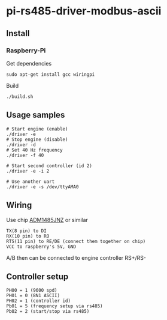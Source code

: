 # pi-rs485-driver-modbus-ascii

Install
-----------------
### Raspberry-Pi

Get dependencies
```{r, engine='bash'}
sudo apt-get install gcc wiringpi
```

Build
```{r, engine='bash'}
./build.sh
```

Usage samples
-----------------

```{r, engine='bash'}
# Start engine (enable)
./driver -e
# Stop engine (disable)
./driver -d
# Set 40 Hz frequency
./driver -f 40

# Start second controller (id 2)
./driver -e -i 2

# Use another uart
./driver -e -s /dev/ttyAMA0
```

Wiring
-----------------
Use chip [ADM1485JNZ](https://www.chipdip.ru/product/adm1485jn) or similar

```
TX(8 pin) to DI
RX(10 pin) to RO
RTS(11 pin) to RE/DE (connect them together on chip)
VCC to raspberry's 5V, GND
```

A/B then can be connected to engine controller RS+/RS-

Controller setup
-----------------
```
PH00 = 1 (9600 spd)
PH01 = 0 (8N1 ASCII)
PH02 = 1 (controller id)
Pb01 = 5 (frequency setup via rs485)
Pb02 = 2 (start/stop via rs485)
```
